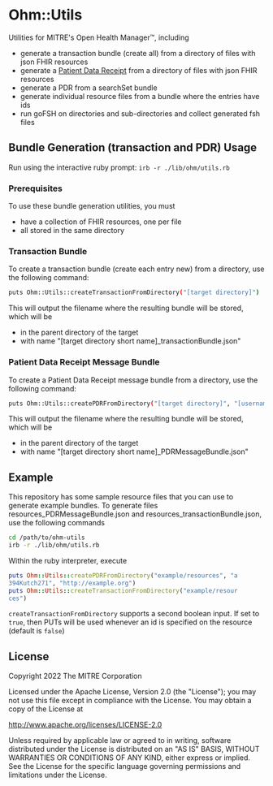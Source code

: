 # Ohm::Utils

Utilities for MITRE's Open Health Manager™, including
- generate a transaction bundle (create all) from a directory of files with json FHIR resources
- generate a [Patient Data Receipt](https://open-health-manager.github.io/patient-data-receipt-ig/) from a directory of files with json FHIR resources
- generate a PDR from a searchSet bundle
- generate individual resource files from a bundle where the entries have ids
- run goFSH on directories and sub-directories and collect generated fsh files

## Bundle Generation (transaction and PDR) Usage

Run using the interactive ruby prompt: `irb -r ./lib/ohm/utils.rb`

### Prerequisites

To use these bundle generation utilities, you must
- have a collection of FHIR resources, one per file
- all stored in the same directory

### Transaction Bundle

To create a transaction bundle (create each entry new) from a directory, use the following command:
```sh
puts Ohm::Utils::createTransactionFromDirectory("[target directory]")
```

This will output the filename where the resulting bundle will be stored, which will be 
- in the parent directory of the target
- with name "[target directory short name]_transactionBundle.json"

### Patient Data Receipt Message Bundle

To create a Patient Data Receipt message bundle from a directory, use the following command:
```sh
puts Ohm::Utils::createPDRFromDirectory("[target directory]", "[username]", "[sourceURL]")
```

This will output the filename where the resulting bundle will be stored, which will be 
- in the parent directory of the target
- with name "[target directory short name]_PDRMessageBundle.json"

## Example

This repository has some sample resource files that you can use to generate example bundles. To generate files resources_PDRMessageBundle.json and resources_transactionBundle.json, use the following commands
```sh
cd /path/to/ohm-utils
irb -r ./lib/ohm/utils.rb
```

Within the ruby interpreter, execute
```rb
puts Ohm::Utils::createPDRFromDirectory("example/resources", "a
394Kutch271", "http://example.org")
puts Ohm::Utils::createTransactionFromDirectory("example/resour
ces")
```

`createTransactionFromDirectory` supports a second boolean input. If set to `true`, then PUTs will be used whenever an id is specified on the resource (default is `false`)

## License
Copyright 2022 The MITRE Corporation

Licensed under the Apache License, Version 2.0 (the "License");
you may not use this file except in compliance with the License.
You may obtain a copy of the License at

http://www.apache.org/licenses/LICENSE-2.0

Unless required by applicable law or agreed to in writing, software
distributed under the License is distributed on an "AS IS" BASIS,
WITHOUT WARRANTIES OR CONDITIONS OF ANY KIND, either express or implied.
See the License for the specific language governing permissions and
limitations under the License.